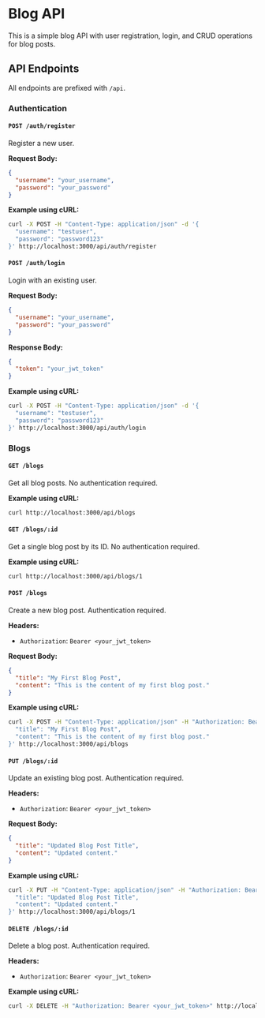 # Blog API

This is a simple blog API with user registration, login, and CRUD operations for blog posts.

## API Endpoints

All endpoints are prefixed with `/api`.

### Authentication

#### `POST /auth/register`

Register a new user.

**Request Body:**

```json
{
  "username": "your_username",
  "password": "your_password"
}
```

**Example using cURL:**

```bash
curl -X POST -H "Content-Type: application/json" -d '{
  "username": "testuser",
  "password": "password123"
}' http://localhost:3000/api/auth/register
```

#### `POST /auth/login`

Login with an existing user.

**Request Body:**

```json
{
  "username": "your_username",
  "password": "your_password"
}
```

**Response Body:**

```json
{
  "token": "your_jwt_token"
}
```

**Example using cURL:**

```bash
curl -X POST -H "Content-Type: application/json" -d '{
  "username": "testuser",
  "password": "password123"
}' http://localhost:3000/api/auth/login
```

### Blogs

#### `GET /blogs`

Get all blog posts. No authentication required.

**Example using cURL:**

```bash
curl http://localhost:3000/api/blogs
```

#### `GET /blogs/:id`

Get a single blog post by its ID. No authentication required.

**Example using cURL:**

```bash
curl http://localhost:3000/api/blogs/1
```

#### `POST /blogs`

Create a new blog post. Authentication required.

**Headers:**

*   `Authorization`: `Bearer <your_jwt_token>`

**Request Body:**

```json
{
  "title": "My First Blog Post",
  "content": "This is the content of my first blog post."
}
```

**Example using cURL:**

```bash
curl -X POST -H "Content-Type: application/json" -H "Authorization: Bearer <your_jwt_token>" -d '{
  "title": "My First Blog Post",
  "content": "This is the content of my first blog post."
}' http://localhost:3000/api/blogs
```

#### `PUT /blogs/:id`

Update an existing blog post. Authentication required.

**Headers:**

*   `Authorization`: `Bearer <your_jwt_token>`

**Request Body:**

```json
{
  "title": "Updated Blog Post Title",
  "content": "Updated content."
}
```

**Example using cURL:**

```bash
curl -X PUT -H "Content-Type: application/json" -H "Authorization: Bearer <your_jwt_token>" -d '{
  "title": "Updated Blog Post Title",
  "content": "Updated content."
}' http://localhost:3000/api/blogs/1
```

#### `DELETE /blogs/:id`

Delete a blog post. Authentication required.

**Headers:**

*   `Authorization`: `Bearer <your_jwt_token>`

**Example using cURL:**

```bash
curl -X DELETE -H "Authorization: Bearer <your_jwt_token>" http://localhost:3000/api/blogs/1
```
